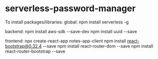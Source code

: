 # serverless-password-manager

To install packages/libraries:
global:
npm install serverless -g

backend:
npm install aws-sdk --save-dev
npm install uuid --save

frontend:
npx create-react-app notes-app-client
npm install react-bootstrap@0.32.4 --save
npm install react-router-dom --save
npm install react-router-bootstrap --save
